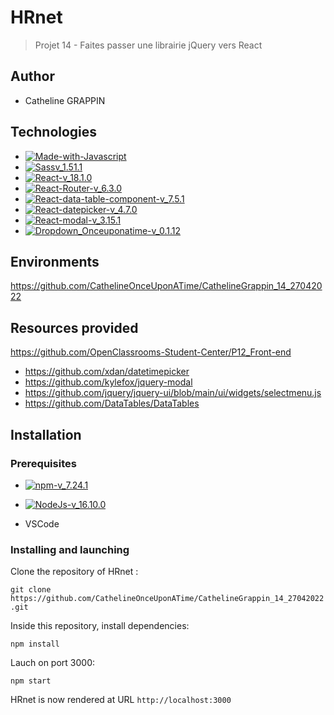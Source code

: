 # HRnet

> Projet 14 - Faites passer une librairie jQuery vers React

## Author 

- Catheline GRAPPIN

## Technologies

- [![Made-with-Javascript](https://img.shields.io/badge/Made%20with-Javascript-green)](https://developer.mozilla.org/fr/docs/Web/JavaScript)
- [![Sassv_1.51.1](https://img.shields.io/badge/Sass-v_1.51.0-ff69b4)](https://sass-lang.com/)
- [![React-v_18.1.0](https://img.shields.io/badge/React-v_18.1.0-blue)](https://fr.reactjs.org/)
- [![React-Router-v_6.3.0](https://img.shields.io/badge/React_Router-v_6.3.0-22577A)](https://reactrouter.com/docs/en/v6)
- [![React-data-table-component-v_7.5.1](https://img.shields.io/badge/React_Data_Table_Component-v_7.5.1-38A3A5)](https://react-data-table-component.netlify.app/?path=/story/getting-started-intro--page)
- [![React-datepicker-v_4.7.0](https://img.shields.io/badge/React_Datepicker-v_4.7.0-57CC99)](https://www.npmjs.com/package/react-datepicker)
- [![React-modal-v_3.15.1](https://img.shields.io/badge/React_modal-v_3.15.1-C7F9CC)](https://www.npmjs.com/package/react-modal)
- [![Dropdown_Onceuponatime-v_0.1.12](https://img.shields.io/badge/Dropdown_Onceuponatime-v_0.1.12-80ED99)](https://www.npmjs.com/package/dropdown-onceuponatime)

## Environments

https://github.com/CathelineOnceUponATime/CathelineGrappin_14_27042022

## Resources provided

https://github.com/OpenClassrooms-Student-Center/P12_Front-end

- https://github.com/xdan/datetimepicker
- https://github.com/kylefox/jquery-modal
- https://github.com/jquery/jquery-ui/blob/main/ui/widgets/selectmenu.js
- https://github.com/DataTables/DataTables

## Installation

### Prerequisites

- [![npm-v_7.24.1](https://img.shields.io/badge/npm-v_7.24.1-orange)](https://docs.npmjs.com/)
- [![NodeJs-v_16.10.0](https://img.shields.io/badge/NodeJs-v_16.10.0-red)](https://nodejs.org/en/docs/)

- VSCode

### Installing and launching

Clone the repository of HRnet :

`git clone https://github.com/CathelineOnceUponATime/CathelineGrappin_14_27042022.git`

Inside this repository, install dependencies:

`npm install`

Lauch on port 3000:

`npm start`

HRnet is now rendered at URL `http://localhost:3000`
